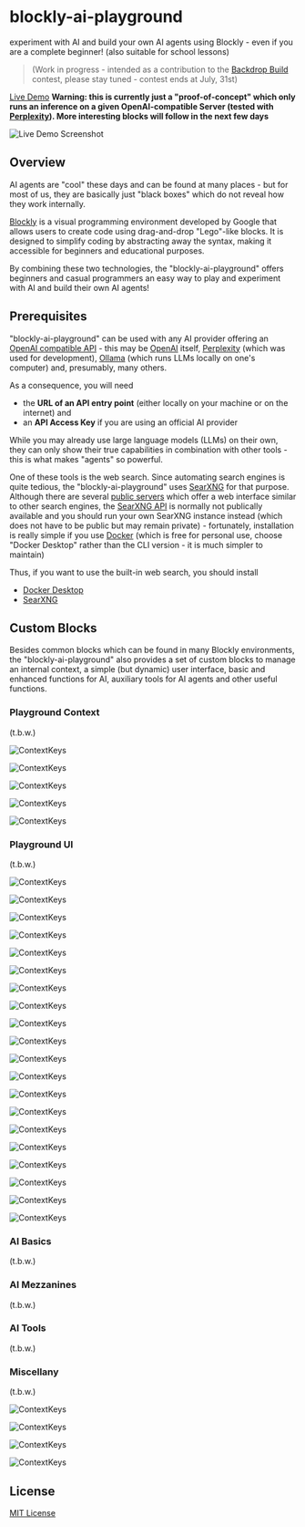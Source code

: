 # blockly-ai-playground #

experiment with AI and build your own AI agents using Blockly - even if you are a complete beginner! (also suitable for school lessons)

> (Work in progress - intended as a contribution to the [Backdrop Build](https://backdropbuild.com/) contest, please stay tuned - contest ends at July, 31st)

[Live Demo](https://rozek.github.io/blockly-ai-playground/LiveDemo) **Warning: this is currently just a "proof-of-concept" which only runs an inference on a given OpenAI-compatible Server (tested with [Perplexity](https://www.perplexity.ai/)). More interesting blocks will follow in the next few days**

![Live Demo Screenshot](https://rozek.github.io/blockly-ai-playground/LiveDemo/Screenshot.png)

## Overview ##

AI agents are "cool" these days and can be found at many places - but for most of us, they are basically just "black boxes" which do not reveal how they work internally.

[Blockly](https://developers.google.com/blockly) is a visual programming environment developed by Google that allows users to create code using drag-and-drop "Lego"-like blocks. It is designed to simplify coding by abstracting away the syntax, making it accessible for beginners and educational purposes.

By combining these two technologies, the "blockly-ai-playground" offers beginners and casual programmers an easy way to play and experiment with AI and build their own AI agents!

## Prerequisites ##

"blockly-ai-playground" can be used with any AI provider offering an [OpenAI compatible API](https://platform.openai.com/docs/api-reference) - this may be [OpenAI](https://openai.com/) itself, [Perplexity](https://www.perplexity.ai/) (which was used for development), [Ollama](https://ollama.com/) (which runs LLMs locally on one's computer) and, presumably, many others.

As a consequence, you will need

* the **URL of an API entry point** (either locally on your machine or on the internet) and
* an **API Access Key** if you are using an official AI provider

While you may already use large language models (LLMs) on their own, they can only show their true capabilities in combination with other tools - this is what makes "agents" so powerful.

One of these tools is the web search. Since automating search engines is quite tedious, the "blockly-ai-playground" uses [SearXNG](https://docs.searxng.org/) for that purpose. Although there are several [public servers](https://searx.space/) which offer a web interface similar to other search engines, the [SearXNG API](https://docs.searxng.org/dev/search_api.html) is normally not publically available and you should run your own SearXNG instance instead (which does not have to be public but may remain private) - fortunately, installation is really simple if you use [Docker](https://www.docker.com/) (which is free for personal use, choose "Docker Desktop" rather than the CLI version - it is much simpler to maintain)

Thus, if you want to use the built-in web search, you should install

* [Docker Desktop](https://www.docker.com/products/docker-desktop/)
* [SearXNG](https://docs.searxng.org/admin/installation-docker.html)

## Custom Blocks ###

Besides common blocks which can be found in many Blockly environments, the "blockly-ai-playground" also provides a set of custom blocks to manage an internal context, a simple (but dynamic) user interface, basic and enhanced functions for AI, auxiliary tools for AI agents and other useful functions.

### Playground Context ###

(t.b.w.)

![ContextKeys](./Screenshots/ContextKeys.png)

![ContextKeys](./Screenshots/clearContext.png)

![ContextKeys](./Screenshots/getFromContext.png)

![ContextKeys](./Screenshots/setInContext.png)

![ContextKeys](./Screenshots/removeFromContext.png)

### Playground UI ###

(t.b.w.)

![ContextKeys](./Screenshots/showWorkspace.png)

![ContextKeys](./Screenshots/showUI.png)

![ContextKeys](./Screenshots/UIElements.png)

![ContextKeys](./Screenshots/UIhasElement.png)

![ContextKeys](./Screenshots/clearUI.png)

![ContextKeys](./Screenshots/removeFromUI.png)

![ContextKeys](./Screenshots/appendTextlineInput.png)

![ContextKeys](./Screenshots/appendPasswordInput.png)

![ContextKeys](./Screenshots/appendURLInput.png)

![ContextKeys](./Screenshots/appendTextInput.png)

![ContextKeys](./Screenshots/appendTextlineOutput.png)

![ContextKeys](./Screenshots/appendNumberOutput.png)

![ContextKeys](./Screenshots/appendTextOutput.png)

![ContextKeys](./Screenshots/appendText.png)

![ContextKeys](./Screenshots/appendFinePrint.png)

![ContextKeys](./Screenshots/configureUI.png)

![ContextKeys](./Screenshots/ConfigurationOf.png)

![ContextKeys](./Screenshots/EnablingOf.png)

![ContextKeys](./Screenshots/enable.png)

![ContextKeys](./Screenshots/disable.png)

### AI Basics ###

(t.b.w.)

### AI Mezzanines ###

(t.b.w.)

### AI Tools ###

(t.b.w.)

### Miscellany ###

(t.b.w.)

![ContextKeys](./Screenshots/wait.png)

![ContextKeys](./Screenshots/alert.png)

![ContextKeys](./Screenshots/confirm.png)

![ContextKeys](./Screenshots/prompt.png)

## License ##

[MIT License](LICENSE.md)
